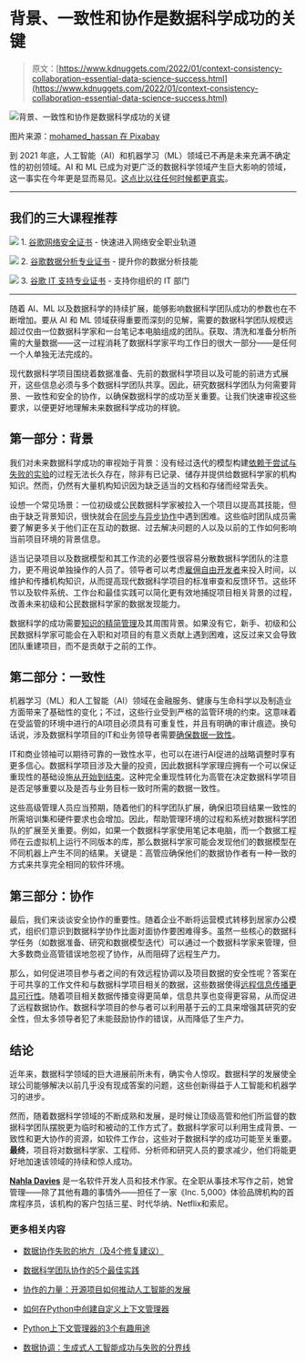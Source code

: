 # 背景、一致性和协作是数据科学成功的关键

> 原文：[https://www.kdnuggets.com/2022/01/context-consistency-collaboration-essential-data-science-success.html](https://www.kdnuggets.com/2022/01/context-consistency-collaboration-essential-data-science-success.html)

![背景、一致性和协作是数据科学成功的关键](../Images/eba3ec9dd5a225ac24e4c0d429d0bf0e.png)

图片来源：[mohamed_hassan 在 Pixabay](https://pixabay.com/users/mohamed_hassan-5229782/)

到 2021 年底，人工智能（AI）和机器学习（ML）领域已不再是未来充满不确定性的初创领域。AI 和 ML 已成为对更广泛的数据科学领域产生巨大影响的领域，这一事实在今年更是显而易见。[这点比以往任何时候都更真实](/2021/12/trends-ai-data-science-ml-technology.html)。

* * *

## 我们的三大课程推荐

![](../Images/0244c01ba9267c002ef39d4907e0b8fb.png) 1\. [谷歌网络安全证书](https://www.kdnuggets.com/google-cybersecurity) - 快速进入网络安全职业轨道

![](../Images/e225c49c3c91745821c8c0368bf04711.png) 2\. [谷歌数据分析专业证书](https://www.kdnuggets.com/google-data-analytics) - 提升你的数据分析技能

![](../Images/0244c01ba9267c002ef39d4907e0b8fb.png) 3\. [谷歌 IT 支持专业证书](https://www.kdnuggets.com/google-itsupport) - 支持你组织的 IT 部门

* * *

随着 AI、ML 以及数据科学的持续扩展，能够影响数据科学团队成功的参数也在不断增加。要从 AI 和 ML 领域获得重要而深刻的见解，需要的数据科学团队规模远超过仅由一位数据科学家和一台笔记本电脑组成的团队。获取、清洗和准备分析所需的大量数据——这一过程消耗了数据科学家平均工作日的很大一部分——是任何一个人单独无法完成的。

现代数据科学项目围绕着数据准备、先前的数据科学项目以及可能的前进方式展开，这些信息必须与多个数据科学团队共享。因此，研究数据科学团队为何需要背景、一致性和安全的协作，以确保数据科学的成功至关重要。让我们快速审视这些要求，以便更好地理解未来数据科学成功的样貌。

## 第一部分：背景

我们对未来数据科学成功的审视始于背景：没有经过迭代的模型构建[依赖于尝试与失败的实验](https://phoenixnap.com/kb/nosql-data-modeling)的过程无法长久存在，除非有已记录、储存并提供给数据科学家的机构知识。然而，仍然有大量机构知识因为缺乏适当的文档和存储而经常丢失。

设想一个常见场景：一位初级或公民数据科学家被拉入一个项目以提高其技能，但由于缺乏背景知识，很快就会在[同步与异步协作](https://www.geeksforgeeks.org/difference-between-synchronous-and-asynchronous-transmission/)中遇到困难。这些临时团队成员需要了解更多关于他们正在互动的数据、过去解决问题的人以及以前的工作如何影响当前项目环境的背景信息。

适当记录项目以及数据模型和其工作流的必要性很容易分散数据科学团队的注意力，更不用说单独操作的人员了。领导者可以考虑[雇佣自由开发者](https://www.waveapps.com/freelancing/web-development/front-end-developer-salary)来投入时间，以维护和传播机构知识，从而提高现代数据科学项目的标准审查和反馈环节。这些环节以及软件系统、工作台和最佳实践可以简化更有效地捕捉项目相关背景的过程，改善未来初级和公民数据科学家的数据发现能力。

数据科学的成功需要[知识的精简管理](/2019/10/data-scientist-data-management.html)及其周围背景。如果没有它，新手、初级和公民数据科学家可能会在入职和对项目的有意义贡献上遇到困难，这反过来又会导致团队重建项目，而不是贡献于之前的工作。

## 第二部分：一致性

机器学习（ML）和人工智能（AI）领域在金融服务、健康与生命科学以及制造业方面带来了基础性的变化；不过，这些行业受到严格的监管环境的约束。这意味着在受监管的环境中进行的AI项目必须具有可重复性，并且有明确的审计痕迹。换句话说，涉及数据科学项目的IT和业务领导者需要[确保数据一致性](/2019/12/data-catalog.html)。

IT和商业领袖可以期待可靠的一致性水平，也可以在进行AI促进的战略调整时享有更多信心。数据科学项目涉及大量的投资，因此数据科学家理应拥有一个可以保证重现性的基础设施[从开始到结束](https://fiorreports.com/why-context-consistency-and-collaboration-are-the-keys-to-data-science-success/)。这种完全重现性转化为高管在决定数据科学项目是否足够重要以及是否与业务目标一致时所需的数据一致性。

这些高级管理人员应当预期，随着他们的科学团队扩展，确保旧项目结果一致性的所需培训集和硬件要求也会增加。因此，帮助管理环境的过程和系统对数据科学团队的扩展至关重要。例如，如果一个数据科学家使用笔记本电脑，而一个数据工程师在云虚拟机上运行不同版本的库，那么数据科学家可能会发现他们的数据模型在不同机器上产生不同的结果。关键是：高管应确保他们的数据协作者有一种一致的方式来共享完全相同的软件环境。

## 第三部分：协作

最后，我们来谈谈安全协作的重要性。随着企业不断将运营模式转移到居家办公模式，组织们意识到数据科学协作比面对面协作要困难得多。虽然一些核心的数据科学任务（如数据准备、研究和数据模型迭代）可以通过一个数据科学家来管理，但大多数商业高管错误地忽视了协作，从而阻碍了远程生产力。

那么，如何促进项目参与者之间的有效远程协调以及项目数据的安全性呢？答案在于可共享的工作文件和与数据科学项目相关的数据，这些数据使得[远程信息传播更具可行性](https://nordicapis.com/top-3-global-standards-that-impact-personal-data-sharing-with-apis/)。随着项目相关数据传播变得更简单，信息共享也变得更容易，从而促进了远程数据协作。数据科学项目的参与者可以利用基于云的工具来增强其研究的安全性，但太多领导者犯了未能鼓励协作的错误，从而降低了生产力。

## 结论

近年来，数据科学领域的巨大进展前所未有，确实令人惊叹。数据科学的发展使全球公司能够解决以前几乎没有现成答案的问题，这些创新得益于人工智能和机器学习的进步。

然而，随着数据科学领域的不断成熟和发展，是时候让顶级高管和他们所监督的数据科学团队摆脱更为临时和被动的工作方式了。数据科学家可以利用生成背景、一致性和更大协作的资源，如软件工作台，这些对于数据科学的成功可能至关重要。**最终**，项目将对数据科学家、工程师、分析师和研究人员的要求减少，他们将能更好地加速该领域的持续和惊人成功。

**[Nahla Davies](http://nahlawrites.com/)** 是一名软件开发人员和技术作家。在全职从事技术写作之前，她曾管理——除了其他有趣的事情外——担任了一家《Inc. 5,000》体验品牌机构的首席程序员，该机构的客户包括三星、时代华纳、Netflix和索尼。

### 更多相关内容

+   [数据协作失败的地方（及4个修复建议）](https://www.kdnuggets.com/2023/01/collaboration-fails-around-data-4-tips-fixing.html)

+   [数据科学团队协作的5个最佳实践](https://www.kdnuggets.com/2023/06/5-best-practices-data-science-team-collaboration.html)

+   [协作的力量：开源项目如何推动人工智能的发展](https://www.kdnuggets.com/2023/08/power-collaboration-opensource-projects-advancing-ai.html)

+   [如何在Python中创建自定义上下文管理器](https://www.kdnuggets.com/how-to-create-custom-context-managers-in-python)

+   [Python上下文管理器的3个有趣用途](https://www.kdnuggets.com/3-interesting-uses-of-python-context-managers)

+   [数据协调：生成式人工智能成功与失败的分界线](https://www.kdnuggets.com/2024/07/astronomer/data-orchestration-the-dividing-line-between-generative-ai-success-and-failure)
